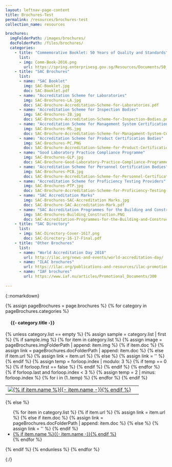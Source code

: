 ```yaml
---
layout: leftnav-page-content
title: Brochures-Test
permalink: /resources/brochures-test
collection_name: resources

brochures:
  imgFolderPath: /images/brochures/
  docFolderPath: /files/brochures/
  categories:
    - title: "Commemorative Booklet: 50 Years of Quality and Standards"
      list:    
      - img: Comm-Book-2016.png
        url: https://spring.enterprisesg.gov.sg/Resources/Documents/50_years_of_quality_and_standards/web/html5/index.html
    - title: "SAC Brochures"
      list:    
      - name: "SAC Booklet"
        img: SAC-Booklet.jpg
        doc: SAC-Booklet.pdf
      - name: "Accreditation Scheme for Laboratories"
        img: SAC-Brochures-LA.jpg
        doc: SAC-Brochure-Accreditation-Scheme-for-Laboratories.pdf
      - name: "Accreditation Scheme for Inspection Bodies"
        img: SAC-Brochures-IB.jpg
        doc: SAC-Brochure-Accreditation-Scheme-for-Inspection-Bodies.pdf 
      - name: "Accreditation Scheme for Management System Certification Bodies"
        img: SAC-Brochures-MS.jpg
        doc: SAC-Brochure-Accreditation-Scheme-for-Managament-System-Certification-Bodies.pdf 
      - name: "Accreditation Scheme for Product Certification Bodies"
        img: SAC-Brochures-PC.PNG
        doc: SAC-Brochure-Accreditation-Scheme-for-Product-Certification-Bodies.pdf
      - name: "Good Laboratory Practice Compliance Programme"
        img: SAC-Brochures-GLP.jpg
        doc: SAC-Brochure-Good-Laboratory-Practice-Compliance-Programme.pdf 
      - name: "Accreditation Scheme for Personnel Certification Bodies"
        img: SAC-Brochures-PCB.jpg
        doc: SAC-Brochure-Accreditation-Scheme-for-Personnel-Certification-Bodies.pdf
      - name: "Accreditation Scheme for Proficiency Testing Providers"
        img: SAC-Brochures-PTP.jpg
        doc: SAC-Brochure-Accreditation-Scheme-for-Proficiency-Testing-Providers.pdf 
      - name: "SAC Accreditation Marks"
        img: SAC-Brochures-SAC-Accreditation Marks.jpg
        doc: SAC-Brochure-SAC-Accreditation-Mark.pdf 
      - name: "SAC Accreditation Programmes for the Building and Construction Industry"
        img: SAC-Brochures-Building_Construction.PNG
        doc: SAC-Accreditation-Programmes-for-the-Building-and-Construction-Industry.pdf   
    - title: "SAC Directory"
      list:    
      - img: SAC-Directory-Cover-1617.png
        doc: SAC-Directory-16-17-Final.pdf
    - title: "Other Brochures"
      list:    
      - name: "World Accreditation Day 2018"
        url: http://ilac.org/news-and-events/world-accreditation-day/    
      - name: "ILAC brochures"
        url: https://ilac.org/publications-and-resources/ilac-promotional-brochures/    
      - name: "IAF brochures"
        url: https://www.iaf.nu/articles/Promotional_Documents/300
        
---
```


{::nomarkdown}

{% assign pageBrochures = page.brochures %}
{% for category in pageBrochures.categories %}
  <h4 style="padding-left:1rem;">{{- category.title -}}</h4>
  {% unless category.list == empty  %}
    {% assign sample = category.list | first %}
    {% if sample.img %}
      <table class="brochures-table">
        {% for item in category.list %}
          {% assign image = pageBrochures.imgFolderPath | append: item.img %}
          {% if item.doc %}
              {% assign link = pageBrochures.docFolderPath | append: item.doc %}
            {% else if item.url %}
              {% assign link = item.url %}
            {% else %}
              {% assign link = '' %}
          {% endif %}
          {% assign temp = forloop.index | modulo: 3 %}
          {% if temp == 0 %}
            {% if forloop.first == false %}
              </tr>
            {% endif %}
            <tr>
          {% endif %}
          <td><a href="{{- link -}}" target="_blank"><img src="{{- image -}}" />{% if item.name %}{{- item.name -}}{% endif %}</a></td>
        {% endfor %}
        {% if forloop.last and forloop.index < 3 %}
            {% assign temp = 2 | minus: forloop.index %}  
            {% for i in (1..temp) %}
               <td></td>                                 
            {% endfor %}                                      
            </tr>
        {% endif %}
      </table>
    {% else %}
      <ul>
        {% for item in category.list %}
          {% if item.url %}
              {% assign link = item.url %}
            {% else if item.doc %}
              {% assign link = pageBrochures.docFolderPath | append: item.doc %}
            {% else %}
              {% assign link = '' %}
          {% endif %}
          <li><a href="{{- link -}}" target="_blank">{% if item.name %}{{- item.name -}}{% endif %}</a></li>
        {% endfor %}
      </ul>
    {% endif %}
  {% endunless %}
{% endfor %}

{:/}
